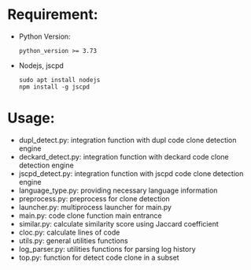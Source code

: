 # Requirement:
* Python Version:
    ```
    python_version >= 3.73
    ```
* Nodejs, jscpd
    ```
    sudo apt install nodejs
    npm install -g jscpd
    ```

# Usage:
* dupl_detect.py: integration function with dupl code clone detection engine
* deckard_detect.py: integration function with deckard code clone detection engine
* jscpd_detect.py: integration function with jscpd code clone detection engine
* language_type.py: providing necessary language information
* preprocess.py: preprocess for clone detection
* launcher.py: multiprocess launcher for main.py
* main.py: code clone function main entrance 
* similar.py: calculate similarity score using Jaccard coefficient 
* cloc.py: calculate lines of code     
* utils.py: general utilities functions 
* log_parser.py: utilities functions for parsing log history  
* top.py: function for detect code clone in a subset
